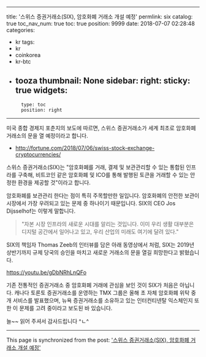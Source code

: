 
---
title: '스위스 증권거래소(SIX), 암호화폐 거래소 개설 예정'
permlink: six
catalog: true
toc_nav_num: true
toc: true
position: 9999
date: 2018-07-07 02:28:48
categories:
- kr
tags:
- kr
- coinkorea
- kr-btc
- tooza
thumbnail: None
sidebar:
    right:
        sticky: true
widgets:
    -
        type: toc
        position: right
---


미국 종합 경제지 포춘지의 보도에 따르면, 스위스 증권거래소가 세계 최초로 암호화폐 거래소의 문을 열 예정이라고 합니다.
- http://fortune.com/2018/07/06/swiss-stock-exchange-cryptocurrencies/

스위스 증권거래소(SIX)는 "암호화폐를 거래, 결제 및 보관관리할 수 있는 통합된 인프라를 구축해, 비트코인 같은 암호화폐 및 ICO를 통해 발행된 토큰을 거래할 수 있는 안정한 환경을 제공할 것"이라고 합니다. 

암호화폐를 보관관리 한다는 점이 특히 주목할만한 일입니다. 암호화폐의 안전한 보관이 시장에서 가장 우려되고 있는 문제 중 하나이기 때문입니다.  SIX의 CEO Jos Dijsselhof는 이렇게 말합니다.

>"자본 시장 인프라의 새로운 시대를 알리는 것입니다. 이미 우리 생활 대부분은 디지털 공간에서 일어나고 있고, 우리 산업의 미래도 여기에 달려 있다."

SIX의 책임자 Thomas Zeeb의 인터뷰를 담은 아래 동영상에서 처럼, SIX는 2019년 상반기까지 규제 당국의 승인을 마치고 새로운 거래소의 문을 열길 희망한다고 밝혔습니다. 

https://youtu.be/gDbNRhLnQFo

기존 전통적인 증권거래소 중 암호화폐 거래에 관심을 보인 것이 SIX가 처음은 아닙니다. 캐나다 토론토 증권거래소를 운영하는 TMX 그룹은 올해 초 자체 암호화폐 위탁 중개 서비스를 발표했으며, 뉴욕 증권거래소를 소유하고 있는 인터컨티넨탈 익스체인지  또한 이 문제를 고려 중이라고 보도된 바 있습니다. 

늘~~ 읽어 주셔서 감사드립니다 ^ㄴ^

- - -

This page is synchronized from the post: ['스위스 증권거래소(SIX), 암호화폐 거래소 개설 예정'](https://steemit.com/@pius.pius/six)
